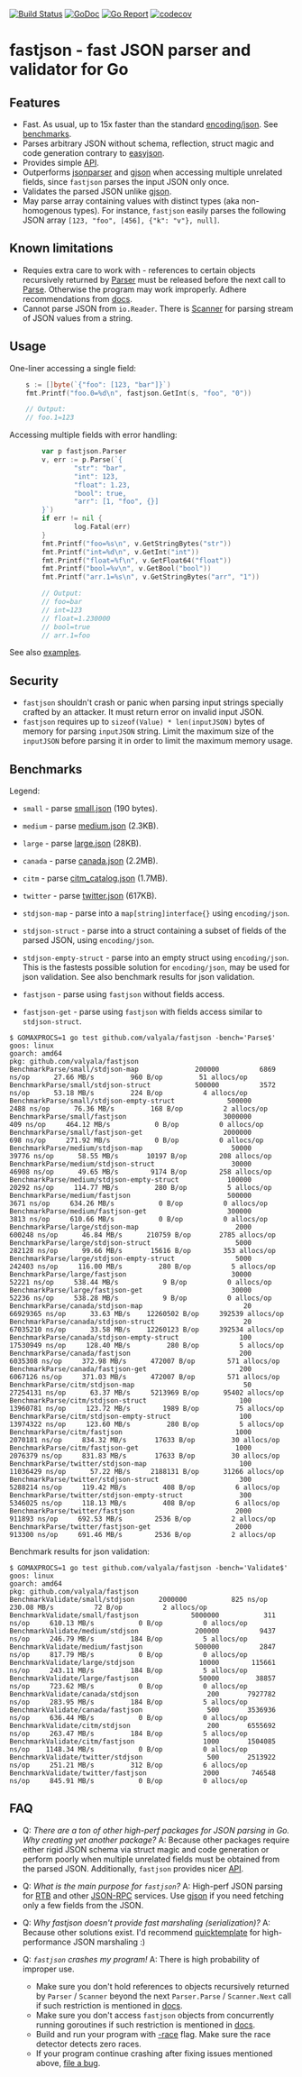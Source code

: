 [![Build Status](https://travis-ci.org/valyala/fastjson.svg)](https://travis-ci.org/valyala/fastjson)
[![GoDoc](https://godoc.org/github.com/valyala/fastjson?status.svg)](http://godoc.org/github.com/valyala/fastjson)
[![Go Report](https://goreportcard.com/badge/github.com/valyala/fastjson)](https://goreportcard.com/report/github.com/valyala/fastjson)
[![codecov](https://codecov.io/gh/valyala/fastjson/branch/master/graph/badge.svg)](https://codecov.io/gh/valyala/fastjson)

# fastjson - fast JSON parser and validator for Go


## Features

  * Fast. As usual, up to 15x faster than the standard [encoding/json](https://golang.org/pkg/encoding/json/).
    See [benchmarks](#benchmarks).
  * Parses arbitrary JSON without schema, reflection, struct magic and code generation
    contrary to [easyjson](https://github.com/mailru/easyjson).
  * Provides simple [API](http://godoc.org/github.com/valyala/fastjson).
  * Outperforms [jsonparser](https://github.com/buger/jsonparser) and [gjson](https://github.com/tidwall/gjson)
    when accessing multiple unrelated fields, since `fastjson` parses the input JSON only once.
  * Validates the parsed JSON unlike [gjson](https://github.com/tidwall/gjson).
  * May parse array containing values with distinct types (aka non-homogenous types).
    For instance, `fastjson` easily parses the following JSON array `[123, "foo", [456], {"k": "v"}, null]`.


## Known limitations

  * Requies extra care to work with - references to certain objects recursively
    returned by [Parser](https://godoc.org/github.com/valyala/fastjson#Parser)
    must be released before the next call to [Parse](https://godoc.org/github.com/valyala/fastjson#Parser.Parse).
    Otherwise the program may work improperly.
    Adhere recommendations from [docs](https://godoc.org/github.com/valyala/fastjson).
  * Cannot parse JSON from `io.Reader`. There is [Scanner](https://godoc.org/github.com/valyala/fastjson#Scanner)
    for parsing stream of JSON values from a string.


## Usage

One-liner accessing a single field:
```go
	s := []byte(`{"foo": [123, "bar"]}`)
	fmt.Printf("foo.0=%d\n", fastjson.GetInt(s, "foo", "0"))

	// Output:
	// foo.1=123
```

Accessing multiple fields with error handling:
```go
        var p fastjson.Parser
        v, err := p.Parse(`{
                "str": "bar",
                "int": 123,
                "float": 1.23,
                "bool": true,
                "arr": [1, "foo", {}]
        }`)
        if err != nil {
                log.Fatal(err)
        }
        fmt.Printf("foo=%s\n", v.GetStringBytes("str"))
        fmt.Printf("int=%d\n", v.GetInt("int"))
        fmt.Printf("float=%f\n", v.GetFloat64("float"))
        fmt.Printf("bool=%v\n", v.GetBool("bool"))
        fmt.Printf("arr.1=%s\n", v.GetStringBytes("arr", "1"))

        // Output:
        // foo=bar
        // int=123
        // float=1.230000
        // bool=true
        // arr.1=foo
```

See also [examples](https://godoc.org/github.com/valyala/fastjson#pkg-examples).


## Security

  * `fastjson` shouldn't crash or panic when parsing input strings specially crafted
    by an attacker. It must return error on invalid input JSON.
  * `fastjson` requires up to `sizeof(Value) * len(inputJSON)` bytes of memory
    for parsing `inputJSON` string. Limit the maximum size of the `inputJSON`
    before parsing it in order to limit the maximum memory usage.


## Benchmarks

Legend:

  * `small` - parse [small.json](testdata/small.json) (190 bytes).
  * `medium` - parse [medium.json](testdata/medium.json) (2.3KB).
  * `large` - parse [large.json](testdata/large.json) (28KB).
  * `canada` - parse [canada.json](testdata/canada.json) (2.2MB).
  * `citm` - parse [citm_catalog.json](testdata/citm_catalog.json) (1.7MB).
  * `twitter` - parse [twitter.json](testdata/twitter.json) (617KB).

  * `stdjson-map` - parse into a `map[string]interface{}` using `encoding/json`.
  * `stdjson-struct` - parse into a struct containing
    a subset of fields of the parsed JSON, using `encoding/json`.
  * `stdjson-empty-struct` - parse into an empty struct using `encoding/json`.
    This is the fastests possible solution for `encoding/json`, may be used
    for json validation. See also benchmark results for json validation.
  * `fastjson` - parse using `fastjson` without fields access.
  * `fastjson-get` - parse using `fastjson` with fields access similar to `stdjson-struct`.

```
$ GOMAXPROCS=1 go test github.com/valyala/fastjson -bench='Parse$'
goos: linux
goarch: amd64
pkg: github.com/valyala/fastjson
BenchmarkParse/small/stdjson-map         	  200000	      6869 ns/op	  27.66 MB/s	     960 B/op	      51 allocs/op
BenchmarkParse/small/stdjson-struct      	  500000	      3572 ns/op	  53.18 MB/s	     224 B/op	       4 allocs/op
BenchmarkParse/small/stdjson-empty-struct         	  500000	      2488 ns/op	  76.36 MB/s	     168 B/op	       2 allocs/op
BenchmarkParse/small/fastjson                     	 3000000	       409 ns/op	 464.12 MB/s	       0 B/op	       0 allocs/op
BenchmarkParse/small/fastjson-get                 	 2000000	       698 ns/op	 271.92 MB/s	       0 B/op	       0 allocs/op
BenchmarkParse/medium/stdjson-map                 	   50000	     39776 ns/op	  58.55 MB/s	   10197 B/op	     208 allocs/op
BenchmarkParse/medium/stdjson-struct              	   30000	     46908 ns/op	  49.65 MB/s	    9174 B/op	     258 allocs/op
BenchmarkParse/medium/stdjson-empty-struct        	  100000	     20292 ns/op	 114.77 MB/s	     280 B/op	       5 allocs/op
BenchmarkParse/medium/fastjson                    	  500000	      3671 ns/op	 634.26 MB/s	       0 B/op	       0 allocs/op
BenchmarkParse/medium/fastjson-get                	  300000	      3813 ns/op	 610.66 MB/s	       0 B/op	       0 allocs/op
BenchmarkParse/large/stdjson-map                  	    2000	    600248 ns/op	  46.84 MB/s	  210759 B/op	    2785 allocs/op
BenchmarkParse/large/stdjson-struct               	    5000	    282128 ns/op	  99.66 MB/s	   15616 B/op	     353 allocs/op
BenchmarkParse/large/stdjson-empty-struct         	    5000	    242403 ns/op	 116.00 MB/s	     280 B/op	       5 allocs/op
BenchmarkParse/large/fastjson                     	   30000	     52221 ns/op	 538.44 MB/s	       9 B/op	       0 allocs/op
BenchmarkParse/large/fastjson-get                 	   30000	     52236 ns/op	 538.28 MB/s	       9 B/op	       0 allocs/op
BenchmarkParse/canada/stdjson-map                 	      20	  66929365 ns/op	  33.63 MB/s	12260502 B/op	  392539 allocs/op
BenchmarkParse/canada/stdjson-struct              	      20	  67035210 ns/op	  33.58 MB/s	12260123 B/op	  392534 allocs/op
BenchmarkParse/canada/stdjson-empty-struct        	     100	  17530949 ns/op	 128.40 MB/s	     280 B/op	       5 allocs/op
BenchmarkParse/canada/fastjson                    	     200	   6035308 ns/op	 372.98 MB/s	  472007 B/op	     571 allocs/op
BenchmarkParse/canada/fastjson-get                	     200	   6067126 ns/op	 371.03 MB/s	  472007 B/op	     571 allocs/op
BenchmarkParse/citm/stdjson-map                   	      50	  27254131 ns/op	  63.37 MB/s	 5213969 B/op	   95402 allocs/op
BenchmarkParse/citm/stdjson-struct                	     100	  13960781 ns/op	 123.72 MB/s	    1989 B/op	      75 allocs/op
BenchmarkParse/citm/stdjson-empty-struct          	     100	  13974322 ns/op	 123.60 MB/s	     280 B/op	       5 allocs/op
BenchmarkParse/citm/fastjson                      	    1000	   2070181 ns/op	 834.32 MB/s	   17633 B/op	      30 allocs/op
BenchmarkParse/citm/fastjson-get                  	    1000	   2076379 ns/op	 831.83 MB/s	   17633 B/op	      30 allocs/op
BenchmarkParse/twitter/stdjson-map                	     100	  11036429 ns/op	  57.22 MB/s	 2188131 B/op	   31266 allocs/op
BenchmarkParse/twitter/stdjson-struct             	     300	   5288214 ns/op	 119.42 MB/s	     408 B/op	       6 allocs/op
BenchmarkParse/twitter/stdjson-empty-struct       	     300	   5346025 ns/op	 118.13 MB/s	     408 B/op	       6 allocs/op
BenchmarkParse/twitter/fastjson                   	    2000	    911893 ns/op	 692.53 MB/s	    2536 B/op	       2 allocs/op
BenchmarkParse/twitter/fastjson-get               	    2000	    913300 ns/op	 691.46 MB/s	    2536 B/op	       2 allocs/op
```

Benchmark results for json validation:

```
$ GOMAXPROCS=1 go test github.com/valyala/fastjson -bench='Validate$'
goos: linux
goarch: amd64
pkg: github.com/valyala/fastjson
BenchmarkValidate/small/stdjson 	 2000000	       825 ns/op	 230.08 MB/s	      72 B/op	       2 allocs/op
BenchmarkValidate/small/fastjson         	 5000000	       311 ns/op	 610.13 MB/s	       0 B/op	       0 allocs/op
BenchmarkValidate/medium/stdjson         	  200000	      9437 ns/op	 246.79 MB/s	     184 B/op	       5 allocs/op
BenchmarkValidate/medium/fastjson        	  500000	      2847 ns/op	 817.79 MB/s	       0 B/op	       0 allocs/op
BenchmarkValidate/large/stdjson          	   10000	    115661 ns/op	 243.11 MB/s	     184 B/op	       5 allocs/op
BenchmarkValidate/large/fastjson         	   50000	     38857 ns/op	 723.62 MB/s	       0 B/op	       0 allocs/op
BenchmarkValidate/canada/stdjson         	     200	   7927782 ns/op	 283.95 MB/s	     184 B/op	       5 allocs/op
BenchmarkValidate/canada/fastjson        	     500	   3536936 ns/op	 636.44 MB/s	       0 B/op	       0 allocs/op
BenchmarkValidate/citm/stdjson           	     200	   6555692 ns/op	 263.47 MB/s	     184 B/op	       5 allocs/op
BenchmarkValidate/citm/fastjson          	    1000	   1504085 ns/op	1148.34 MB/s	       0 B/op	       0 allocs/op
BenchmarkValidate/twitter/stdjson        	     500	   2513922 ns/op	 251.21 MB/s	     312 B/op	       6 allocs/op
BenchmarkValidate/twitter/fastjson       	    2000	    746548 ns/op	 845.91 MB/s	       0 B/op	       0 allocs/op
```

## FAQ

  * Q: _There are a ton of other high-perf packages for JSON parsing in Go. Why creating yet another package?_
    A: Because other packages require either rigid JSON schema via struct magic
       and code generation or perform poorly when multiple unrelated fields
       must be obtained from the parsed JSON.
       Additionally, `fastjson` provides nicer [API](http://godoc.org/github.com/valyala/fastjson).

  * Q: _What is the main purpose for `fastjson`?_
    A: High-perf JSON parsing for [RTB](https://www.iab.com/wp-content/uploads/2015/05/OpenRTB_API_Specification_Version_2_3_1.pdf)
       and other [JSON-RPC](https://en.wikipedia.org/wiki/JSON-RPC) services.
       Use [gjson](https://github.com/tidwall/gjson) if you need fetching only a few fields from the JSON.

  * Q: _Why fastjson doesn't provide fast marshaling (serialization)?_
    A: Because other solutions exist. I'd recommend [quicktemplate](https://github.com/valyala/quicktemplate#use-cases)
       for high-performance JSON marshaling :)

  * Q: _`fastjson` crashes my program!_
    A: There is high probability of improper use.
       * Make sure you don't hold references to objects recursively returned by `Parser` / `Scanner`
         beyond the next `Parser.Parse` / `Scanner.Next` call
         if such restriction is mentioned in [docs](https://github.com/valyala/fastjson/issues/new).
       * Make sure you don't access `fastjson` objects from concurrently running goroutines
         if such restriction is mentioned in [docs](https://github.com/valyala/fastjson/issues/new).
       * Build and run your program with [-race](https://golang.org/doc/articles/race_detector.html) flag.
         Make sure the race detector detects zero races.
       * If your program continue crashing after fixing issues mentioned above, [file a bug](https://github.com/valyala/fastjson/issues/new).
